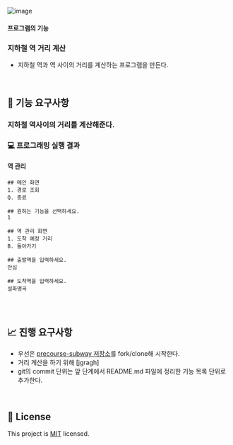 ![image](https://user-images.githubusercontent.com/102271645/170036815-cfc3d8da-a3c8-4b88-a812-94f3328eec99.png)
#### 프로그램의 기능
### 지하철 역 거리 계산
- 지하철 역과 역 사이의 거리를 계산하는 프로그램을 만든다.

<br>

## 🚀 기능 요구사항

### 지하철 역사이의 거리를 계산해준다.






### 💻 프로그래밍 실행 결과 
#### 역 관리
```
## 메인 화면
1. 경로 조회
Q. 종료

## 원하는 기능을 선택하세요.
1

## 역 관리 화면
1. 도착 예정 거리
B. 돌아가기

## 출발역을 입력하세요.
안심

## 도착역을 입력하세요.
설화명곡


```

<br>

## 📈 진행 요구사항
- 우선은 [precourse-subway 저장소](https://github.com/yangdongjue5510/precourse-subway)를 fork/clone해 시작한다.
- 거리 계산을 하기 위해 [jgragh]
- git의 commit 단위는 앞 단계에서 README.md 파일에 정리한 기능 목록 단위로 추가한다.
 

<br>

## 📝 License

This project is [MIT](https://github.com/yangdongjue5510/precourse-subway/README.md) licensed.
